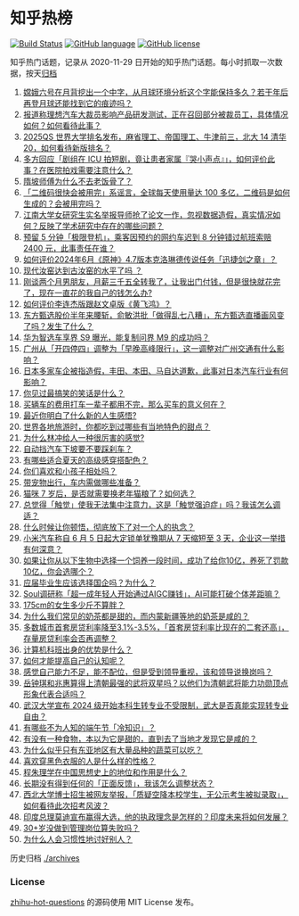 # 知乎热榜
[![Build Status](https://github.com/ToWeLong/zhihu-hot-questions/workflows/CI/badge.svg)](https://github.com/ToWeLong/zhihu-hot-questions/actions)
[![GitHub language](https://img.shields.io/badge/language-golang-orange.svg)](https://golang.org/)
[![GitHub license](https://img.shields.io/github/license/ToWeLong/zhihu-hot-questions)](https://github.com/ToWeLong/zhihu-hot-questions/blob/main/LICENSE)

知乎热门话题，记录从 2020-11-29 日开始的知乎热门话题。每小时抓取一次数据，按天[归档](./archives)

<!-- BEGIN -->

1. [嫦娥六号在月背挖出一个中字，从月球环境分析这个字能保持多久？若干年后再登月球还能找到它的痕迹吗？](https://www.zhihu.com/question/658067092)
1. [报道称理想汽车大裁员影响产品研发测试，正在召回部分被裁员工，具体情况如何？如何看待此事？](https://www.zhihu.com/question/658088686)
1. [2025QS 世界大学排名发布，麻省理工、帝国理工、牛津前三，北大 14 清华20，如何看待新版排名？](https://www.zhihu.com/question/658116036)
1. [多方回应「剧组在 ICU 拍短剧，竟让患者家属『哭小声点』」，如何评价此事？在医院拍戏需要注意什么？](https://www.zhihu.com/question/658121353)
1. [隋坡师傅为什么不去老饭骨了？](https://www.zhihu.com/question/554409392)
1. [「二维码很快会被用完」系谣言，全球每天使用量达 100 多亿，二维码是如何生成的？会被用完吗？](https://www.zhihu.com/question/657751114)
1. [江南大学女研究生实名举报导师抢了论文一作，忽视数据造假，真实情况如何？反映了学术研究中存在的哪些问题？](https://www.zhihu.com/question/658087381)
1. [预留 5 分钟「极限登机」，乘客因预约的网约车迟到 8 分钟错过航班索赔 2400 元，此事责任在谁？](https://www.zhihu.com/question/658125243)
1. [如何评价2024年6月《原神》4.7版本克洛琳德传说任务「迅捷剑之章」？](https://www.zhihu.com/question/658093204)
1. [现代汝窑达到古汝窑的水平了吗 ？](https://www.zhihu.com/question/29840836)
1. [刚谈两个月男朋友，月薪三千五全转我了，让我出门付钱，但是很快就花完了，现在一直花的我自己的钱怎么办?](https://www.zhihu.com/question/657863287)
1. [如何评价李连杰版跟赵文卓版《黄飞鸿》？](https://www.zhihu.com/question/335438859)
1. [东方甄选股价半年来腰斩，俞敏洪批「做得乱七八糟」，东方甄选直播画风变了吗？发生了什么？](https://www.zhihu.com/question/658057595)
1. [华为智选车享界 S9 曝光，能复制问界 M9 的成功吗？](https://www.zhihu.com/question/649027064)
1. [广州从「开四停四」调整为「早晚高峰限行」，这一调整对广州交通有什么影响？](https://www.zhihu.com/question/657986130)
1. [日本多家车企被指造假，丰田、本田、马自达道歉，此事对日本汽车行业有何影响？](https://www.zhihu.com/question/657992343)
1. [你见过最搞笑的笑话是什么？](https://www.zhihu.com/question/325441304)
1. [买辆车的费用打车一辈子都用不完，那么买车的意义何在？](https://www.zhihu.com/question/655878885)
1. [最近你明白了什么新的人生感悟?](https://www.zhihu.com/question/658031020)
1. [世界各地旅游时，你都吃到过哪些有当地特色的甜点？](https://www.zhihu.com/question/657329865)
1. [为什么林冲给人一种很厉害的感觉?](https://www.zhihu.com/question/655073581)
1. [自动挡汽车下坡要不要踩刹车？](https://www.zhihu.com/question/657820913)
1. [有哪些适合夏天的高级感穿搭配色？](https://www.zhihu.com/question/656287972)
1. [你们喜欢和小孩子相处吗？](https://www.zhihu.com/question/657966003)
1. [带宠物出行，车内需做哪些准备？](https://www.zhihu.com/question/655747224)
1. [猫咪 7 岁后，是否就需要换老年猫粮了？如何选？](https://www.zhihu.com/question/654579910)
1. [总觉得「触觉」使我无法集中注意力，这是「触觉强迫症」吗？我该怎么调适？](https://www.zhihu.com/question/657040189)
1. [什么时候让你顿悟，彻底放下了对一个人的执念？](https://www.zhihu.com/question/644253549)
1. [小米汽车称自 6 月 5 日起大定锁单犹豫期从 7 天缩短至 3 天，企业这一举措有何深意？](https://www.zhihu.com/question/657967617)
1. [如果让你从以下生物中选择一个饲养一段时间，成功了给你10亿，养死了罚款10亿，你会选哪个？](https://www.zhihu.com/question/657754600)
1. [应届毕业生应该选择国企吗？为什么？](https://www.zhihu.com/question/573410997)
1. [Soul调研称「超一成年轻人开始通过AIGC赚钱」，AI可能打破个体差距嘛？](https://www.zhihu.com/question/658132776)
1. [175cm的女生多少斤不算胖？](https://www.zhihu.com/question/658086517)
1. [为什么我们常见的奶茶都是甜的，而内蒙新疆等地的奶茶是咸的？](https://www.zhihu.com/question/657329983)
1. [多数城市首套房贷利率降至3.1%-3.5%，「首套房贷利率比现在的二套还高」，存量房贷利率会否再调整？](https://www.zhihu.com/question/658122936)
1. [计算机科班出身的优势是什么？](https://www.zhihu.com/question/57746751)
1. [如何才能提高自己的认知呢？](https://www.zhihu.com/question/657891965)
1. [感觉自己能力不足，能不配位，但是受到领导重视，该和领导说换岗吗？](https://www.zhihu.com/question/657272201)
1. [岳钟琪和兆惠算得上清朝最强的武将双星吗？以他们为清朝武将能力功勋顶点形象代表合适吗？](https://www.zhihu.com/question/599524395)
1. [武汉大学宣布 2024 级开始本科生转专业不受限制，武大是否真能实现转专业自由？](https://www.zhihu.com/question/657957381)
1. [有哪些不为人知的端午节「冷知识」？](https://www.zhihu.com/question/403375686)
1. [有没有一种食物，本以为它是甜的，直到去了当地才发现它是咸的？](https://www.zhihu.com/question/657329935)
1. [为什么似乎只有东亚地区有大量品种的蔬菜可以吃？](https://www.zhihu.com/question/37240268)
1. [喜欢穿黑色衣服的人是什么样的性格？](https://www.zhihu.com/question/29620421)
1. [程朱理学在中国思想史上的地位和作用是什么？](https://www.zhihu.com/question/657653001)
1. [长期没有得到任何的「正面反馈」，我该怎么调整状态？](https://www.zhihu.com/question/657863636)
1. [西北大学博士招生被网友举报，「质疑空降本校学生，无公示考生被拟录取」，如何看待此次招考风波？](https://www.zhihu.com/question/657622045)
1. [印度总理莫迪宣布赢得大选，他的执政理念是怎样的？印度未来将如何发展？](https://www.zhihu.com/question/658089451)
1. [30+岁没做到管理岗位算失败吗？](https://www.zhihu.com/question/657974127)
1. [为什么人会习惯性地讨好别人？](https://www.zhihu.com/question/657699925)

<!-- END -->

历史归档 [./archives](./archives)


### License
[zhihu-hot-questions](https://github.com/towelong/zhihu-hot-questions) 的源码使用 MIT License 发布。